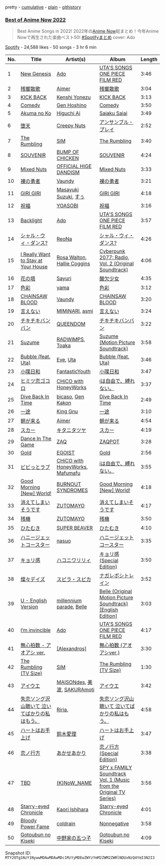 pretty - [cumulative](/playlists/cumulative/37i9dQZF1DXdBREWaHui4o.md) - [plain](/playlists/plain/37i9dQZF1DXdBREWaHui4o) - [githistory](https://github.githistory.xyz/mackorone/spotify-playlist-archive/blob/main/playlists/plain/37i9dQZF1DXdBREWaHui4o)

### [Best of Anime Now 2022](https://open.spotify.com/playlist/37i9dQZF1DXdBREWaHui4o)

> Best Anime Songs in 2022! 2022年の<a href="spotify:user:spotify:playlist:37i9dQZF1DWT8aqnwgRt92">Anime Now</a>総まとめ！今年Anime Nowで再生された楽曲ベスト50! <a href="https://twitter.com/hashtag/Spotify%E3%81%BE%E3%81%A8%E3%82%81?src=hashtag\_click">\#Spotifyまとめ</a> cover: Ado

[Spotify](https://open.spotify.com/user/spotify) - 24,588 likes - 50 songs - 3 hr 6 min

| No. | Title | Artist(s) | Album | Length |
|---|---|---|---|---|
| 1 | [New Genesis](https://open.spotify.com/track/6A8NfypDHuwiLWbo4a1yca) | [Ado](https://open.spotify.com/artist/6mEQK9m2krja6X1cfsAjfl) | [UTA'S SONGS ONE PIECE FILM RED](https://open.spotify.com/album/7Ixqxq13tWhrbnIabk3172) | 3:46 |
| 2 | [残響散歌](https://open.spotify.com/track/7v8wKvNQQIxkugCFFjrkaO) | [Aimer](https://open.spotify.com/artist/0bAsR2unSRpn6BQPEnNlZm) | [残響散歌](https://open.spotify.com/album/1gfSftIuafqkGu28ely5z6) | 3:04 |
| 3 | [KICK BACK](https://open.spotify.com/track/3khEEPRyBeOUabbmOPJzAG) | [Kenshi Yonezu](https://open.spotify.com/artist/1snhtMLeb2DYoMOcVbb8iB) | [KICK BACK](https://open.spotify.com/album/6RH1fEIz8HVXregzz5Xp2B) | 3:13 |
| 4 | [Comedy](https://open.spotify.com/track/5SuOikwiRyPMVoIQDJUgSV) | [Gen Hoshino](https://open.spotify.com/artist/1S2S00lgLYLGHWA44qGEUs) | [Comedy](https://open.spotify.com/album/41ERrwfzos93Xlf6hFBiDn) | 3:50 |
| 5 | [Akuma no Ko](https://open.spotify.com/track/4pw7EuK2WTWGHI51jCKuGJ) | [Higuchi Ai](https://open.spotify.com/artist/4GxWcui9BlMJH9VOOK5wav) | [Saiaku Saiai](https://open.spotify.com/album/2CtsgdSCPlWeIdcdk2m2iQ) | 3:49 |
| 6 | [堕天](https://open.spotify.com/track/5HPsZwo40KA3GThqBFZFac) | [Creepy Nuts](https://open.spotify.com/artist/0pWR7TsFhvSCnbmHDjWgrE) | [アンサンブル・プレイ](https://open.spotify.com/album/0umDAVn3Zr250pR0NA9FFI) | 2:52 |
| 7 | [The Rumbling](https://open.spotify.com/track/6k0X05danQOXSBTVek5DU1) | [SiM](https://open.spotify.com/artist/2BM933ADIluGGrPBOhPgIt) | [The Rumbling](https://open.spotify.com/album/0YK5JsSCN2Z8g1ejHuBqeg) | 3:40 |
| 8 | [SOUVENIR](https://open.spotify.com/track/7qOsSOpiL3R8RKyiBtIYNQ) | [BUMP OF CHICKEN](https://open.spotify.com/artist/0hSFeqPehe7FtCNWuQ6Bsy) | [SOUVENIR](https://open.spotify.com/album/62Rk2K7V2le9NBC75ANiX7) | 4:24 |
| 9 | [Mixed Nuts](https://open.spotify.com/track/3RFL9hE5cBocBsjD5XLJLQ) | [OFFICIAL HIGE DANDISM](https://open.spotify.com/artist/5Vo1hnCRmCM6M4thZCInCj) | [Mixed Nuts](https://open.spotify.com/album/2PN9UPqCKmZgXNtZPJtsc4) | 3:33 |
| 10 | [裸の勇者](https://open.spotify.com/track/3k64vNcgYPkETG7TNgpW4o) | [Vaundy](https://open.spotify.com/artist/2IUl3m1H1EQ7QfNbNWvgru) | [裸の勇者](https://open.spotify.com/album/3Wu7a56Nl1iml7pwR4Fvv7) | 3:21 |
| 11 | [GIRI GIRI](https://open.spotify.com/track/5RtsmtLsEnwa96TEf56tJQ) | [Masayuki Suzuki](https://open.spotify.com/artist/7HRu4Npbza5TBWn74TkAOF), [すぅ](https://open.spotify.com/artist/149u0vuCHOv84BU0PfhDXR) | [GIRI GIRI](https://open.spotify.com/album/25IInwsJmKOSgXib6cSYgN) | 4:18 |
| 12 | [祝福](https://open.spotify.com/track/7ajpbW6tBpqUI9foCtwlLw) | [YOASOBI](https://open.spotify.com/artist/64tJ2EAv1R6UaZqc4iOCyj) | [祝福](https://open.spotify.com/album/7KS8ZZpgraGBazVoSeX6O4) | 3:16 |
| 13 | [Backlight](https://open.spotify.com/track/3WY0iazRPHOlIq6CdbKLZ6) | [Ado](https://open.spotify.com/artist/6mEQK9m2krja6X1cfsAjfl) | [UTA'S SONGS ONE PIECE FILM RED](https://open.spotify.com/album/7Ixqxq13tWhrbnIabk3172) | 3:57 |
| 14 | [シャル・ウィ・ダンス?](https://open.spotify.com/track/3scQcXcg9nOfWVQDQTeDXF) | [ReoNa](https://open.spotify.com/artist/2SIBY7Jwq1kYng12Zguo3C) | [シャル・ウィ・ダンス?](https://open.spotify.com/album/0bJE38pebBIRov35fJG5jZ) | 4:26 |
| 15 | [I Really Want to Stay at Your House](https://open.spotify.com/track/7mykoq6R3BArsSpNDjFQTm) | [Rosa Walton](https://open.spotify.com/artist/1X0HaTcdkHW7LviblBiEeq), [Hallie Coggins](https://open.spotify.com/artist/5JNkPX6dYGLeEm4cUjHNGc) | [Cyberpunk 2077: Radio, Vol\. 2 \(Original Soundtrack\)](https://open.spotify.com/album/1VGVJdmvOSRK2w9RKXk18A) | 4:06 |
| 16 | [花の塔](https://open.spotify.com/track/3Hfata4DJDmrXRZEc8sXWC) | [Sayuri](https://open.spotify.com/artist/1YLxQZIGsaZq9rvFu8zeRz) | [酸欠少女](https://open.spotify.com/album/7wULgwMQk3K8FdcYqCKVlO) | 4:35 |
| 17 | [色彩](https://open.spotify.com/track/1uveEvgKX4irLcp1BUTIFD) | [yama](https://open.spotify.com/artist/7kOrrFIBIBc8uCu2zbxbLv) | [色彩](https://open.spotify.com/album/3gQJWupAma6DdzcHVBQ9Bn) | 3:12 |
| 18 | [CHAINSAW BLOOD](https://open.spotify.com/track/3lUOzabhWYyRImRszpJGOU) | [Vaundy](https://open.spotify.com/artist/2IUl3m1H1EQ7QfNbNWvgru) | [CHAINSAW BLOOD](https://open.spotify.com/album/6vuTbUMzsnI0ThfnXc4Cjg) | 3:20 |
| 19 | [言えない](https://open.spotify.com/track/4Pgfcz3P83oJHdRvO0NJ0Q) | [MIMiNARI](https://open.spotify.com/artist/4v0TaIftFJ7Mkx7j5Cvrzv), [asmi](https://open.spotify.com/artist/3UY1KK0iXeC0mpaK0ltFza) | [言えない](https://open.spotify.com/album/5ApBDaAa7sZWVDN1poztE3) | 3:24 |
| 20 | [チキチキバンバン](https://open.spotify.com/track/7xm0KJMfeaJQmQdDxAipiY) | [QUEENDOM](https://open.spotify.com/artist/6IW91qUpcrhbGuZxubrG70) | [チキチキバンバン](https://open.spotify.com/album/1BWf1vYaM0zNWE6uuFFcvF) | 3:22 |
| 21 | [Suzume](https://open.spotify.com/track/1n1y2kFPISpF9WGD3JaFo5) | [RADWIMPS](https://open.spotify.com/artist/1EowJ1WwkMzkCkRomFhui7), [Toaka](https://open.spotify.com/artist/3GzVC7GGbmO2SuBu92DqUn) | [Suzume \(Motion Picture Soundtrack\)](https://open.spotify.com/album/6Ar5HxNWXtvraqs7FI7bYq) | 3:58 |
| 22 | [Bubble \(feat\. Uta\)](https://open.spotify.com/track/13EtMetztrji5zrka6Uzd3) | [Eve](https://open.spotify.com/artist/58oPVy7oihAEXE0Ott6JOf), [Uta](https://open.spotify.com/artist/4pkAI4ZpW8IhBWEEbjHq81) | [Bubble \(feat\. Uta\)](https://open.spotify.com/album/2GvuX2gJEmPYiWpn2eAzfB) | 3:46 |
| 23 | [小喋日和](https://open.spotify.com/track/4AElkruOc9gECdltSuV3JN) | [FantasticYouth](https://open.spotify.com/artist/5XnMEOCzuW5XCsqgqEek16) | [小喋日和](https://open.spotify.com/album/1WbStO1rUhNEhQHpIB1pYz) | 3:47 |
| 24 | [ヒミツ恋ゴコロ](https://open.spotify.com/track/3yDpziyGY7sCQzWtwM1CVR) | [CHiCO with HoneyWorks](https://open.spotify.com/artist/7qpGWSiolU9E5WbkvTaMDd) | [iは自由で、縛れない。](https://open.spotify.com/album/4yF59YniNUs8m4iGk3yXms) | 3:37 |
| 25 | [Dive Back In Time](https://open.spotify.com/track/4ik2ylkYi7xBgx6C1suLTM) | [bicaso](https://open.spotify.com/artist/4DPo2oq4P35PLqBIjKUg50), [Gen Kakon](https://open.spotify.com/artist/3TX8QjkcSiYi5dvvCSeVLQ) | [Dive Back In Time](https://open.spotify.com/album/3PYK68Kz3gaJfnlgpjNjpl) | 2:49 |
| 26 | [一途](https://open.spotify.com/track/7ncPjJBktLEOpstY5JOUMK) | [King Gnu](https://open.spotify.com/artist/6wxfx1yhyqjCPYwwxJktR2) | [一途](https://open.spotify.com/album/5sCVCfINkiQ40ozBngqGaY) | 3:10 |
| 27 | [朝が来る](https://open.spotify.com/track/6Mq4q5OIMO25vBsKpFdlnH) | [Aimer](https://open.spotify.com/artist/0bAsR2unSRpn6BQPEnNlZm) | [朝が来る](https://open.spotify.com/album/072aXGXyby8RpZ4TNP37Rx) | 4:54 |
| 28 | [スカー](https://open.spotify.com/track/5WQAussByRFjUWYQDowtHE) | [キタニタツヤ](https://open.spotify.com/artist/7mvhRvEAHiCTQHUnH7fgnv) | [スカー](https://open.spotify.com/album/4qHbR7z8zMoUFOukvg7KXd) | 4:19 |
| 29 | [Dance In The Game](https://open.spotify.com/track/7kSYwyMv5dnc5aORNwZb15) | [ZAQ](https://open.spotify.com/artist/56TyClNQ0oVZLhK2V9KhA6) | [ZAQPOT](https://open.spotify.com/album/623vd5so8U7NFy7tFWmTgV) | 3:28 |
| 30 | [Gold](https://open.spotify.com/track/2tpiDrtRmRq5ZdQLQVaDmz) | [EGOIST](https://open.spotify.com/artist/0k7JZhYS35IewiKNHW7KMj) | [Gold](https://open.spotify.com/album/0AMQOXe131J5SlkABq1ass) | 2:56 |
| 31 | [ビビっとラブ](https://open.spotify.com/track/1PLYYZ310c6Tp2Yem4nlUA) | [CHiCO with HoneyWorks](https://open.spotify.com/artist/7qpGWSiolU9E5WbkvTaMDd), [Mafumafu](https://open.spotify.com/artist/6t6aXZlmnAF1VuiG8BVjQZ) | [iは自由で、縛れない。](https://open.spotify.com/album/4yF59YniNUs8m4iGk3yXms) | 3:55 |
| 32 | [Good Morning \[New\] World!](https://open.spotify.com/track/1yUV3xzgaFWG2Koe9Sfcwd) | [BURNOUT SYNDROMES](https://open.spotify.com/artist/0Oazwl71qoHvXnbSxv0wOT) | [Good Morning \[New\] World!](https://open.spotify.com/album/4XJU7VESD3DYIkO8g2iGpE) | 4:18 |
| 33 | [消えてしまいそうです](https://open.spotify.com/track/4wYCZ6QS5EClBXqjakTieR) | [ZUTOMAYO](https://open.spotify.com/artist/38WbKH6oKAZskBhqDFA8Uj) | [消えてしまいそうです](https://open.spotify.com/album/6UdhROGy9pKEVMLZxTQU5Z) | 4:17 |
| 34 | [残機](https://open.spotify.com/track/1XeOqgzh2fZhmgxnmyiIJ8) | [ZUTOMAYO](https://open.spotify.com/artist/38WbKH6oKAZskBhqDFA8Uj) | [残機](https://open.spotify.com/album/3wGoYoTJhdbkvn7WZpTqz3) | 3:50 |
| 35 | [ひたむき](https://open.spotify.com/track/0JtDUkqOV5cRxTdHMXGP3t) | [SUPER BEAVER](https://open.spotify.com/artist/0SMhG4gXGD4gzLMMz08cQU) | [ひたむき](https://open.spotify.com/album/6Xot0ubHeYpeNjMelRHHnq) | 4:10 |
| 36 | [ハニージェットコースター](https://open.spotify.com/track/5SucxRQYFHqB2YEPKN35iw) | [nasuo](https://open.spotify.com/artist/5ctRwRgDQ0lVKZRI83cMeq) | [ハニージェットコースター](https://open.spotify.com/album/6PRPWkHY4EfDWMt5mK0jut) | 3:35 |
| 37 | [キョリ感](https://open.spotify.com/track/1Kqk6WYWvEMdFCiAHIUwaO) | [ハコニワリリィ](https://open.spotify.com/artist/2rsT3GtKdBr9qBYXEn8lEZ) | [キョリ感 \(Special Edition\)](https://open.spotify.com/album/6sJweL0XaKEJowgvBzVwHi) | 3:50 |
| 38 | [燦々デイズ](https://open.spotify.com/track/6RFXBsfywZrIGK2PP7m54W) | [スピラ・スピカ](https://open.spotify.com/artist/3ncARjIEl4SrcrnpOIV5CO) | [ナガレボシトレイン](https://open.spotify.com/album/5RoRaeO83tAW63w4ZI55hy) | 3:52 |
| 39 | [U \- English Version](https://open.spotify.com/track/169YBmYRX0JNR3o4CJVWXY) | [millennium parade](https://open.spotify.com/artist/0GZ65zwBwkkwGNJ3zagtTZ), [Belle](https://open.spotify.com/artist/1m9ZvxLFfX9avls54a0y40) | [Belle \(Original Motion Picture Soundtrack\) \[English Edition\]](https://open.spotify.com/album/7MK9ztclhDon7AgJroo6l4) | 3:03 |
| 40 | [I’m invincible](https://open.spotify.com/track/7yQnZkAxSiAavC0zFRB1NI) | [Ado](https://open.spotify.com/artist/6mEQK9m2krja6X1cfsAjfl) | [UTA'S SONGS ONE PIECE FILM RED](https://open.spotify.com/album/7Ixqxq13tWhrbnIabk3172) | 4:17 |
| 41 | [無心拍数 \- アオアシ ver.](https://open.spotify.com/track/5PfEiDJQNLsk0XCZ0GH1FJ) | [\[Alexandros\]](https://open.spotify.com/artist/1luOe8HkZQ7zwuaO2wuJqI) | [無心拍数 \(アオアシver.\)](https://open.spotify.com/album/59Cuih5G9jnGF2Qs5WrmvH) | 3:30 |
| 42 | [The Rumbling \(TV Size\)](https://open.spotify.com/track/0KCSJzsQVxkloxoT7dyrqV) | [SiM](https://open.spotify.com/artist/2BM933ADIluGGrPBOhPgIt) | [The Rumbling \(TV Size\)](https://open.spotify.com/album/3Ri7zFBo3zWabQvOVN1DXu) | 1:30 |
| 43 | [アイウエ](https://open.spotify.com/track/7rqYTYi70xZBqEMAtSVhXc) | [MAISONdes](https://open.spotify.com/artist/7LTiBdByoaUd329wCpmMcM), [美波](https://open.spotify.com/artist/1KXJUpTiNeMv93LrJbbm7G), [SAKURAmoti](https://open.spotify.com/artist/2raQe3AjMykp6K4Y890owO) | [アイウエ](https://open.spotify.com/album/1cWeuydo4eS8AwAID5YUGJ) | 3:42 |
| 44 | [失恋ソング沢山聴いて 泣いてばかりの私はもう。](https://open.spotify.com/track/6UEudr7wL1kWoEzWTWOjL9) | [Riria.](https://open.spotify.com/artist/1J6OD7vLbjEuFVgVRlusmS) | [失恋ソング沢山聴いて 泣いてばかりの私はもう。](https://open.spotify.com/album/5ANkUMQeCcz1yLFKGwIamt) | 4:58 |
| 45 | [ハートはお手上げ](https://open.spotify.com/track/7JKJ7p6vz8ZMDdzzd3mww2) | [鈴木愛理](https://open.spotify.com/artist/5YnNfqofR6jjU2DDoGfh2h) | [ハートはお手上げ](https://open.spotify.com/album/3YzQqLy0QpodtniZBp4bT6) | 3:47 |
| 46 | [恋ノ行方](https://open.spotify.com/track/6CvQ14exlU57aAaHeFDLB0) | [あかせあかり](https://open.spotify.com/artist/50k6hfXdVJ3uD8fUt7PQvL) | [恋ノ行方 \(Special Edition\)](https://open.spotify.com/album/0c7DkJv3gfZaXWEIgxmJqb) | 3:38 |
| 47 | [TBD](https://open.spotify.com/track/1nEaayEdWvl8YtQwjUjaJW) | [\(K\)NoW\_NAME](https://open.spotify.com/artist/422qjlzkDtxmaeeOLhnE6A) | [SPY x FAMILY Soundtrack Vol\. 1 \(Music from the Original TV Series\)](https://open.spotify.com/album/7e4jxoNaSmYXIWq7qQfQ0r) | 3:56 |
| 48 | [Starry\-eyed Chronicle](https://open.spotify.com/track/5KQ2PPh2ZY6WRMBur4Uvk7) | [Kaori Ishihara](https://open.spotify.com/artist/0iozpQbR93p8mOSDrevajw) | [Starry\-eyed Chronicle](https://open.spotify.com/album/5Pxpgyy9CDEw3zwNwmQxRo) | 4:01 |
| 49 | [Bloody Power Fame](https://open.spotify.com/track/2PobBEqtKsX6aAqQ9c9FLg) | [coldrain](https://open.spotify.com/artist/4pCVGaLWxDe4d8bsjsnmUM) | [Nonnegative](https://open.spotify.com/album/2XA78l6T2geC3hfxcnOs6V) | 3:58 |
| 50 | [Gotoubun no Kiseki](https://open.spotify.com/track/2AwBIdLN9ctHkCLSAMh27c) | [中野家の五つ子](https://open.spotify.com/artist/28ile6AlnprjyeQzy4F0SB) | [Gotoubun no Kiseki](https://open.spotify.com/album/5Q8K6uKltxF0H7qR6CTnoI) | 4:09 |

Snapshot ID: `MTY2OTg1NzY1NywwMDAwMDAwMDc1MzYyMDEwZWYzYmM2ZWM2ZWRlNDUxNzQ4YmI3N2I3`
